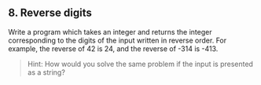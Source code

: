 ## 8. Reverse digits

Write a program which takes an integer and returns the integer corresponding to the digits of the input written in reverse order. For example, the reverse of 42 is 24, and the reverse of -314 is -413.

>Hint: How would you solve the same problem if the input is presented as a string?
